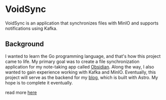 # VoidSync

VoidSync is an application that synchronizes files with MinIO and supports
notifications using Kafka.

## Background

I wanted to learn the Go programming language, and that's how this project came
to life. My primary goal was to create a file synchronization application for my
note-taking app called [Obsidian](https://obsidian.md/). Along the way, I also
wanted to gain experience working with Kafka and MinIO. Eventually, this project
will serve as the backend for my [blog](https://github.com/LoneExile/blog),
which is built with Astro. My hope is to complete it eventually.

read more [here](https://github.com/LoneExile/blog#storage)
